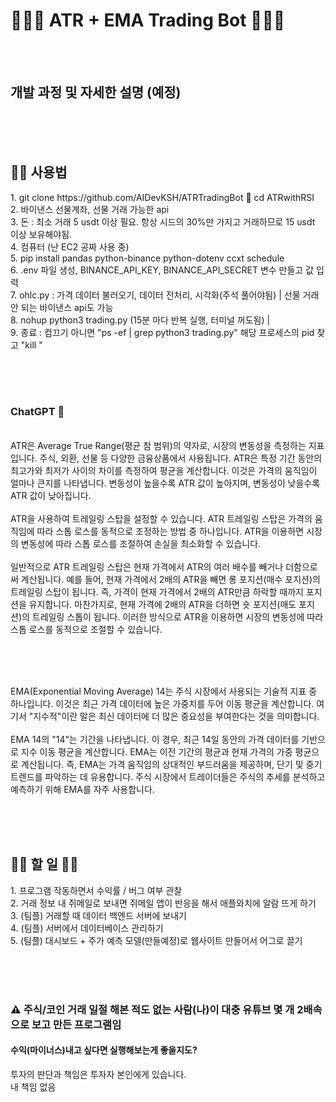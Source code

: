 <h1>🤑🤖🔥 ATR + EMA Trading Bot 🤑🤖🔥</h1>

<br/><br/>

<h2>개발 과정 및 자세한 설명 (예정)</h2>

<br/><br/><br/>

<h2>🧑‍💻 사용법</h2>
1. git clone https://github.com/AIDevKSH/ATRTradingBot 🙂 cd ATRwithRSI <br/>
2. 바이낸스 선물계좌, 선물 거래 가능한 api <br/>
3. 돈 : 최소 거래 5 usdt 이상 필요. 항상 시드의 30%만 가지고 거래하므로 15 usdt 이상 보유해야됨.<br/>
4. 컴퓨터 (난 EC2 공짜 사용 중) <br/>
5. pip install pandas python-binance python-dotenv ccxt schedule <br/>
6. .env 파일 생성, BINANCE_API_KEY, BINANCE_API_SECRET 변수 만들고 값 입력 <br/>
7. ohlc.py : 가격 데이터 불러오기, 데이터 전처리, 시각화(주석 풀어야됨) | 선물 거래 안 되는 바이낸스 api도 가능 <br/>
8. nohup python3 trading.py (15분 마다 반복 실행, 터미널 꺼도됨) |  <br/>
9. 종료 : 컴끄기 아니면 "ps -ef | grep python3 trading.py" 해당 프로세스의 pid 찾고 "kill <pid number>" <br/>

<br/><br/><br/>

<h3>ChatGPT 🤖</h3>

<br/>
ATR은 Average True Range(평균 참 범위)의 약자로, 시장의 변동성을 측정하는 지표입니다. 주식, 외환, 선물 등 다양한 금융상품에서 사용됩니다. ATR은 특정 기간 동안의 최고가와 최저가 사이의 차이를 측정하여 평균을 계산합니다. 이것은 가격의 움직임이 얼마나 큰지를 나타냅니다. 변동성이 높을수록 ATR 값이 높아지며, 변동성이 낮을수록 ATR 값이 낮아집니다.<br/>
<br/>
ATR을 사용하여 트레일링 스탑을 설정할 수 있습니다. ATR 트레일링 스탑은 가격의 움직임에 따라 스톱 로스를 동적으로 조정하는 방법 중 하나입니다. ATR을 이용하면 시장의 변동성에 따라 스톱 로스를 조절하여 손실을 최소화할 수 있습니다.<br/>
<br/>
일반적으로 ATR 트레일링 스탑은 현재 가격에서 ATR의 여러 배수를 빼거나 더함으로써 계산됩니다. 예를 들어, 현재 가격에서 2배의 ATR을 빼면 롱 포지션(매수 포지션)의 트레일링 스탑이 됩니다. 즉, 가격이 현재 가격에서 2배의 ATR만큼 하락할 때까지 포지션을 유지합니다. 마찬가지로, 현재 가격에 2배의 ATR을 더하면 숏 포지션(매도 포지션)의 트레일링 스톱이 됩니다. 이러한 방식으로 ATR을 이용하면 시장의 변동성에 따라 스톱 로스를 동적으로 조절할 수 있습니다.<br/>

<br/><br/><br/>

EMA(Exponential Moving Average) 14는 주식 시장에서 사용되는 기술적 지표 중 하나입니다. 이것은 최근 가격 데이터에 높은 가중치를 두어 이동 평균을 계산합니다. 여기서 "지수적"이란 말은 최신 데이터에 더 많은 중요성을 부여한다는 것을 의미합니다.<br/>
<br/>
EMA 14의 "14"는 기간을 나타냅니다. 이 경우, 최근 14일 동안의 가격 데이터를 기반으로 지수 이동 평균을 계산합니다. EMA는 이전 기간의 평균과 현재 가격의 가중 평균으로 계산됩니다. 즉, EMA는 가격 움직임의 상대적인 부드러움을 제공하며, 단기 및 중기 트렌드를 파악하는 데 유용합니다. 주식 시장에서 트레이더들은 주식의 추세를 분석하고 예측하기 위해 EMA를 자주 사용합니다.<br/>

<br/><br/><br/>

<h2>🤦‍♀️ 할 일 🤦‍♂️</h2>
1. 프로그램 작동하면서 수익률 / 버그 여부 관찰 <br/>
2. 거래 정보 내 쥐메일로 보내면 쥐메일 앱이 반응을 해서 애플와치에 알람 뜨게 하기 <br/>
3. (팀플) 거래할 때 데이터 백엔드 서버에 보내기 <br/>
4. (팀플) 서버에서 데이터베이스 관리하기 <br/>
5. (팀플) 대시보드 + 주가 예측 모델(만들예정)로 웹사이트 만들어서 어그로 끌기 <br/>

<br/><br/><br/>

<h3>⚠️ 주식/코인 거래 일절 해본 적도 없는 사람(나)이 대충 유튜브 몇 개 2배속으로 보고 만든 프로그램임</h3>
<h4>수익(마이너스)내고 싶다면 실행해보는게 좋을지도?</h4>
투자의 판단과 책임은 투자자 본인에게 있습니다.<br/>
내 책임 없음